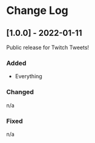 # Change Log

## [1.0.0] - 2022-01-11
  
Public release for Twitch Tweets!
 
### Added
* Everything
 
### Changed
n/a
 
### Fixed
n/a